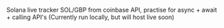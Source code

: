 Solana live tracker SOL/GBP from coinbase API, practise for async + await + calling API's
(Currently run locally, but will host live soon)
